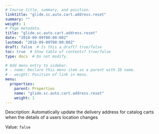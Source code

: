 ```yaml
---
# Course title, summary, and position.
linktitle: "glide.sc.auto.cart.address.reset"
summary: ""
weight: 1
# Page metadata.
title: "glide.sc.auto.cart.address.reset"
date: "2018-09-09T00:00:00Z"
lastmod: "2018-09-09T00:00:00Z"
draft: false  # Is this a draft? true/false
toc: true  # Show table of contents? true/false
type: docs  # Do not modify.

# Add menu entry to sidebar.
# - name: Declare this menu item as a parent with ID name.
# - weight: Position of link in menu.
menu:
  properties:
    parent: Properties
    name: "glide.sc.auto.cart.address.reset"
    weight: 1
---
```


Description: Automatically update the delivery address for catalog carts when the details of a users location changes


Value: `false`